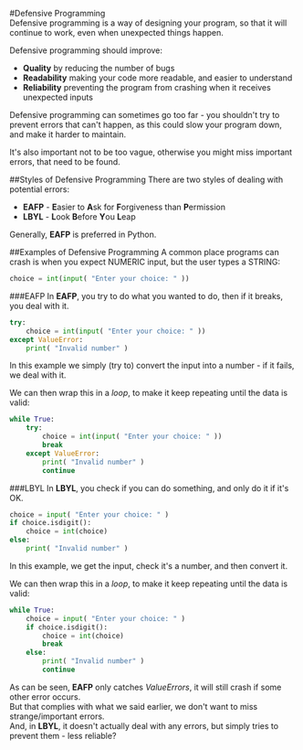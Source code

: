 #Defensive Programming  
Defensive programming is a way of designing your program, so that it will continue to work, even when unexpected things happen.  

Defensive programming should improve:  

- **Quality** by reducing the number of bugs
- **Readability** making your code more readable, and easier to understand
- **Reliability** preventing the program from crashing when it receives unexpected inputs

Defensive programming can sometimes go too far - you shouldn't try to prevent errors that can't happen, as this could slow your program down, and make it harder to maintain.  

It's also important not to be too vague, otherwise you might miss important errors, that need to be found.

##Styles of Defensive Programming
There are two styles of dealing with potential errors:  

- **EAFP** - **E**asier to **A**sk for **F**orgiveness than **P**ermission
- **LBYL** - **L**ook **B**efore **Y**ou **L**eap  

Generally, **EAFP** is preferred in Python.

##Examples of Defensive Programming
A common place programs can crash is when you expect NUMERIC input, but the user types a STRING:

```python
choice = int(input( "Enter your choice: " ))
```

###EAFP
In **EAFP**, you try to do what you wanted to do, then if it breaks, you deal with it.
```python
try:
    choice = int(input( "Enter your choice: " ))
except ValueError:
    print( "Invalid number" )
```
In this example we simply (try to) convert the input into a number - if it fails, we deal with it.

We can then wrap this in a *loop*, to make it keep repeating until the data is valid:

```python
while True:
    try:
        choice = int(input( "Enter your choice: " ))
        break
    except ValueError:
        print( "Invalid number" )
        continue
```

###LBYL
In **LBYL**, you check if you can do something, and only do it if it's OK.

```python
choice = input( "Enter your choice: " )
if choice.isdigit():
    choice = int(choice)
else:
    print( "Invalid number" )
```
In this example, we get the input, check it's a number, and then convert it.  

We can then wrap this in a *loop*, to make it keep repeating until the data is valid:

```python
while True:
    choice = input( "Enter your choice: " )
    if choice.isdigit():
        choice = int(choice)
        break
    else:
        print( "Invalid number" )
        continue
```

As can be seen, **EAFP** only catches *ValueErrors*, it will still crash if some other error occurs.  
But that complies with what we said earlier, we don't want to miss strange/important errors.  
And, in **LBYL**, it doesn't actually deal with any errors, but simply tries to prevent them - less reliable?
